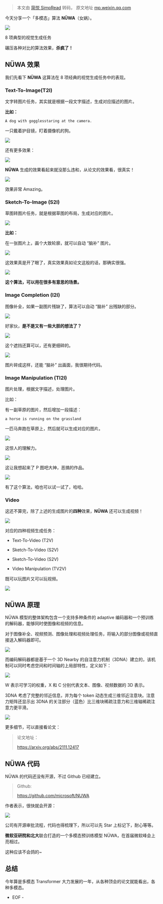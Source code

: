 > 本文由 [简悦 SimpRead](http://ksria.com/simpread/) 转码， 原文地址 [mp.weixin.qq.com](https://mp.weixin.qq.com/s?__biz=MjM5OTA1MDUyMA==&mid=2655469399&idx=1&sn=e6d1ab2f12b5647e2341f055c948cadb&chksm=bd72f3208a057a36233045d40e5290fc2b17e3beb540ac9a253419172ce101a7338cb31d3ad5&scene=21#wechat_redirect)

今天分享一个「多模态」算法 **NÜWA**（女娲）。  

![](https://mmbiz.qpic.cn/mmbiz_png/v1JN0W4OpXjKxdrh3FDZeCbe2ZnbF12XsibPUbA9Vm0TZSRRLcq3icdgJ4oBibvy71nKz5W8ia5FWCMG8GQ7eR1TIA/640?wx_fmt=png)

8 项典型的视觉生成任务

碾压各种对比的算法效果，**杀疯了！**  

NÜWA 效果
-------

我们先看下 **NÜWA** 这算法在 8 项经典的视觉生成任务中的表现。

### Text-To-Image(T2I)

文字转图片任务，其实就是根据一段文字描述，生成对应描述的图片。

**比如：**

`A dog with gogglesstaring at the camera.`

一只戴着护目镜，盯着摄像机的狗。

![](https://mmbiz.qpic.cn/mmbiz_png/v1JN0W4OpXjKxdrh3FDZeCbe2ZnbF12XbKrTnE4GIzzJdVC3bDVxuXSibWsLDjrEicqNsI4kIuYGia9ciac9sYxjmA/640?wx_fmt=png)

还有更多效果：

![](https://mmbiz.qpic.cn/mmbiz_png/v1JN0W4OpXjKxdrh3FDZeCbe2ZnbF12XrATejHntuynRn9icE1Xibx3B80TibmibERNlTByStzYEOiciaJ48sPtCfxxA/640?wx_fmt=png)

**NÜWA** 生成的效果看起来就没那么违和，从论文的效果看，很真实！

![](https://mmbiz.qpic.cn/mmbiz_png/v1JN0W4OpXjKxdrh3FDZeCbe2ZnbF12XqpBiac1a7HxhiajaPQXtic7GiaelhSiaqXVEqUTL29vicL8xTOLJHvuCyViaQ/640?wx_fmt=png)

效果非常 Amazing。

### Sketch-To-Image (S2I)

草图转图片任务，就是根据草图的布局，生成对应的图片。

![](https://mmbiz.qpic.cn/mmbiz_png/v1JN0W4OpXjKxdrh3FDZeCbe2ZnbF12XqOpCflrVpX32H0DC7ytW3hFssKoyOTiamIBrwmEfNP7FF9FuUZ5zkFg/640?wx_fmt=png)

**比如：**

在一张图片上，画个大致轮廓，就可以自动 “脑补” 图片。

![](https://mmbiz.qpic.cn/mmbiz_png/v1JN0W4OpXjKxdrh3FDZeCbe2ZnbF12XATSibatIYU17yicPEJX5Jv5ezMD30DC6n2ZTfvng8fc4F4hnEfB6fsoA/640?wx_fmt=png)

这效果真是开了眼了，真实效果真如论文这般的话，那确实很强。

![](https://mmbiz.qpic.cn/mmbiz_png/v1JN0W4OpXjKxdrh3FDZeCbe2ZnbF12XeZ0qBuh4Q9ISwWn9yTeaV1gN4HSBvncialia76Y10ScHcNgZUBKSUoKQ/640?wx_fmt=png)

**这个算法，可以用在很多有意思的场景。**

### Image Completion (I2I)

图像补全，如果一副图片残缺了，算法可以自动 “脑补” 出残缺的部分。

![](https://mmbiz.qpic.cn/mmbiz_png/v1JN0W4OpXjKxdrh3FDZeCbe2ZnbF12XlIVYtkSU0eG46OKEDUqBicNbOCpicP9BrGF0BgPXHGEibwKYLyxicCDp8Q/640?wx_fmt=png)

好家伙，**是不是又有一些大胆的想法了？**

![](https://mmbiz.qpic.cn/mmbiz_png/v1JN0W4OpXjKxdrh3FDZeCbe2ZnbF12X4hgU1icoxe62KqIqgnvTlzXicAw9SjVWibWwaibVY68YNJLiah4zgGKN0Fg/640?wx_fmt=png)

这个遮挡还算可以，还有更细碎的。

![](https://mmbiz.qpic.cn/mmbiz_png/v1JN0W4OpXjKxdrh3FDZeCbe2ZnbF12Xk1rn1DibiasGMa0ST92qMHeBFicGibXZkBYIiaMic8zguxAj7OB0garPPFLA/640?wx_fmt=png)

图片碎成这样，还能 “脑补” 出画面，我很期待代码。

### Image Manipulation (TI2I)

图片处理，根据文字描述，处理图片。

比如：

有一副草原的图片，然后增加一段描述：

`a horse is running on the grassland`

一匹马奔跑在草原上，然后就可以生成对应的图片。

![](https://mmbiz.qpic.cn/mmbiz_png/v1JN0W4OpXjKxdrh3FDZeCbe2ZnbF12XNT9J7gzEcbWPe516KXrzF11xa7QmPpungZPvKnvGbpj7lT5sbNXabA/640?wx_fmt=png)

这惊人的理解力。

![](https://mmbiz.qpic.cn/mmbiz_png/v1JN0W4OpXjKxdrh3FDZeCbe2ZnbF12X48tIAibf9Hs0RB4ktHFJjyvd2toW9icfjnqNiaORproRGDbticU1KJfgiaw/640?wx_fmt=png)

这让我想起来了 P 图吧大神，恶搞的作品。

![](https://mmbiz.qpic.cn/mmbiz_png/v1JN0W4OpXjKxdrh3FDZeCbe2ZnbF12XQsV4d4R58RrHddk5m2Nj33TxBGI2Awq117UPQwhJuialvfOPQDpd58w/640?wx_fmt=png)

有了这个算法，咱也可以试一试了，哈哈。

### Video

这还不算完，除了上述的生成图片的**四种**效果，**NÜWA** 还可以生成视频！

![](https://mmbiz.qpic.cn/mmbiz_png/v1JN0W4OpXjKxdrh3FDZeCbe2ZnbF12Xqh9AuzYOibOGwIrWpH7WWicTYlkNjzClOkQHwPvTQUwlV9LKP6lvauXg/640?wx_fmt=png)

对应的四种视频生成任务：

*   Text-To-Video (T2V)
    
*   Sketch-To-Video (S2V)
    
*   Sketch-To-Video (S2V)
    
*   Video Manipulation (TV2V)
    

既可以玩图片又可以玩视频。

![](https://mmbiz.qpic.cn/mmbiz_gif/v1JN0W4OpXjKxdrh3FDZeCbe2ZnbF12XXHx3eMHZWkhtTOIdOf5uvgWQxnCYkHyvTOUlrnBNN30lPEFHn2kGOg/640?wx_fmt=gif)

NÜWA 原理
-------

NÜWA 模型的整体架构包含一个支持多种条件的 adaptive 编码器和一个预训练的解码器，能够同时使图像和视频的信息。

对于图像补全、视频预测、图像处理和视频处理任务，将输入的部分图像或视频直接送入解码器即可。

![](https://mmbiz.qpic.cn/mmbiz_png/v1JN0W4OpXjKxdrh3FDZeCbe2ZnbF12X9hhAPVWLgJbxfDsQYibLiaeX0IQeWeAicR34iac4bib8JWlf5Q8Gqo9EichQ/640?wx_fmt=png)

而编码解码器都是基于一个 3D Nearby 的自注意力机制（3DNA）建立的，该机制可以同时考虑空间和时间轴的上局部特性，定义如下：

![](https://mmbiz.qpic.cn/mmbiz_png/v1JN0W4OpXjKxdrh3FDZeCbe2ZnbF12XlZhPeoevMYJRPibeRMv1yGINCrIzOJkcjWcqEjeaeW6GHRKVdBkaricg/640?wx_fmt=png)

W 表示可学习的权重，X 和 C 分别代表文本、图像、视频数据的 3D 表示。

3DNA 考虑了完整的邻近信息，并为每个 token 动态生成三维邻近注意块。注意力矩阵还显示出 3DNA 的关注部分（蓝色）比三维块稀疏注意力和三维轴稀疏注意力更平滑。

![](https://mmbiz.qpic.cn/mmbiz_png/v1JN0W4OpXjKxdrh3FDZeCbe2ZnbF12Xxbv54cSnOnpIeQPZ9u3EO8iamT5iaw6T0woRgDyUkxJtZGsws8uIIv3Q/640?wx_fmt=png)

更多细节，可以直接看论文：

> 论文地址：
> 
> https://arxiv.org/abs/2111.12417

NÜWA 代码
-------

NÜWA 的代码还没有开源，不过 Github 已经建立。

> Github:
> 
> https://github.com/microsoft/NUWA

作者表示，很快就会开源：

![](https://mmbiz.qpic.cn/mmbiz_png/v1JN0W4OpXjKxdrh3FDZeCbe2ZnbF12Xr1ZOBKYO3swwLAsZKErDcQeTybUxdicNzny9CdVtxvD131VZHW6ZeGg/640?wx_fmt=png)

公司有开源审批流程，代码也得梳理下，所以可以先 Star 上标记下，耐心等等。

**微软亚研院和北大**联合打造的一个多模态预训练模型 NÜWA，在首届微软峰会上亮相过。

这种应该不会鸽的~

总结
--

今年算是多模态 Transformer 大力发展的一年，从各种顶会的论文就能看出，各种多模态。

- EOF -